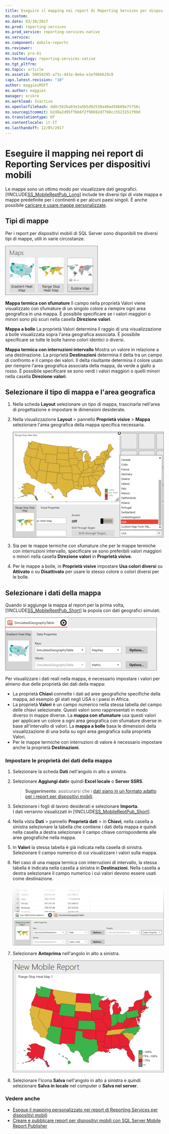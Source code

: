 ```yaml
---
title: Eseguire il mapping nei report di Reporting Services per dispositivi mobili | Microsoft Docs
ms.custom: 
ms.date: 03/30/2017
ms.prod: reporting-services
ms.prod_service: reporting-services-native
ms.service: 
ms.component: mobile-reports
ms.reviewer: 
ms.suite: pro-bi
ms.technology: reporting-services-native
ms.tgt_pltfrm: 
ms.topic: article
ms.assetid: 50658295-a71c-441e-8eba-e1ef066629c0
caps.latest.revision: "10"
author: maggiesMSFT
ms.author: maggies
manager: erikre
ms.workload: Inactive
ms.openlocfilehash: dd0c562ba03e3a5b5d92530a40ad58b89e75756c
ms.sourcegitcommit: b2d8a2d95ffbb6f2f98692d7760cc5523151f99d
ms.translationtype: HT
ms.contentlocale: it-IT
ms.lasthandoff: 12/05/2017
---
```

# <a name="maps-in-reporting-services-mobile-reports"></a>Eseguire il mapping nei report di Reporting Services per dispositivi mobili
Le mappe sono un ottimo modo per visualizzare dati geografici. [!INCLUDE[SS_MobileReptPub_Long](../../includes/ss-mobilereptpub-long.md)] include tre diversi tipi di viste mappa e mappe predefinite per i continenti e per alcuni paesi singoli. È anche possibile [caricare e usare mappe personalizzate](../../reporting-services/mobile-reports/custom-maps-in-reporting-services-mobile-reports.md).   
  
## <a name="types-of-maps"></a>Tipi di mappe  
  
Per i report per dispositivi mobili di SQL Server sono disponibili tre diversi tipi di mappe, utili in varie circostanze.  
  
![SSMRP_MapsGallery](../../reporting-services/mobile-reports/media/ssmrp-mapsgallery.png)  
  
**Mappa termica con sfumature** Il campo nella proprietà Valori viene visualizzato con sfumature di un singolo colore a riempire ogni area geografica in una mappa. È possibile specificare se i valori maggiori o minori sono più scuri nella casella **Direzione valori**.  
  
**Mappa a bolle** La proprietà Valori determina il raggio di una visualizzazione a bolle visualizzata sopra l'area geografica associata. È possibile specificare se tutte le bolle hanno colori identici o diversi.   
  
**Mappa termica con interruzioni intervallo** Mostra un valore in relazione a una destinazione. La proprietà **Destinazioni** determina il delta tra un campo di confronto e il campo dei valori. Il delta risultante determina il colore usato per riempire l'area geografica associata della mappa, da verde a giallo a rosso. È possibile specificare se sono verdi i valori maggiori o quelli minori nella casella **Direzione valori**.  
  
## <a name="select-the-map-type-and-region"></a>Selezionare il tipo di mappa e l'area geografica  
  
1. Nella scheda **Layout** selezionare un tipo di mappa, trascinarla nell'area di progettazione e impostare le dimensioni desiderate.  
  
2. Nella visualizzazione **Layout** > pannello **Proprietà visive** > **Mappa** selezionare l'area geografica della mappa specifica necessaria.  
  
   ![SSMRP_SelectMap](../../reporting-services/mobile-reports/media/ssmrp-selectmaps.png)  
  
3. Sia per le mappe termiche con sfumature che per le mappe termiche con interruzioni intervallo, specificare se sono preferibili valori maggiori o minori nella casella **Direzione valori** in **Proprietà visive**.  
  
7. Per le mappe a bolle, in **Proprietà visive** impostare **Usa colori diversi** su **Attivato** o su **Disattivato** per usare lo stesso colore o colori diversi per le bolle.  
  
## <a name="select-the-map-data"></a>Selezionare i dati della mappa  
Quando si aggiunge la mappa al report per la prima volta, [!INCLUDE[SS_MobileReptPub_Short](../../includes/ss-mobilereptpub-short.md)] la popola con dati geografici simulati.  
  
![SSMRP_MapsData](../../reporting-services/mobile-reports/media/ssmrp-mapsdata.png)  
  
Per visualizzare i dati reali nella mappa, è necessario impostare i valori per almeno due delle proprietà dei dati della mappa:   
* La proprietà **Chiavi** connette i dati ad aree geografiche specifiche della mappa, ad esempio gli stati negli USA o i paesi in Africa.  
* La proprietà **Valori** è un campo numerico nella stessa tabella del campo delle chiavi selezionate. Questi valori sono rappresentati in modo diverso in mappe diverse. La **mappa con sfumature** usa questi valori per applicare un colore a ogni area geografica con sfumature diverse in base all'intervallo di valori. La **mappa a bolle** basa le dimensioni della visualizzazione di una bolla su ogni area geografica sulla proprietà Valori.   
* Per le mappe termiche con interruzioni di valore è necessario impostare anche la proprietà **Destinazioni**.  
  
### <a name="set-map-data-properties"></a>Impostare le proprietà dei dati della mappa  
  
1. Selezionare la scheda **Dati** nell'angolo in alto a sinistra.  
  
2. Selezionare **Aggiungi dati**e quindi **Excel locale** o **Server SSRS**.  
  
   > **Suggerimento**: assicurarsi che i [dati siano in un formato adatto per i report per dispositivi mobili](../../reporting-services/mobile-reports/prepare-data-for-reporting-services-mobile-reports.md).  
  
3. Selezionare i fogli di lavoro desiderati e selezionare **Importa**.  
   I dati verranno visualizzati in [!INCLUDE[SS_MobileReptPub_Short](../../includes/ss-mobilereptpub-short.md)].  
  
4. Nella vista **Dati** > pannello **Proprietà dati** > in **Chiavi**, nella casella a sinistra selezionare la tabella che contiene i dati della mappa e quindi nella casella a destra selezionare il campo chiave corrispondente alle aree geografiche nella mappa.  
  
5. In **Valori** la stessa tabella è già indicata nella casella di sinistra. Selezionare il campo numerico di cui visualizzare i valori sulla mappa.   
  
6. Nel caso di una mappa termica con interruzioni di intervallo, la stessa tabella è indicata nella casella a sinistra in **Destinazioni**. Nella casella a destra selezionare il campo numerico i cui valori devono essere usati come destinazione.   
  
   ![SSMRP_MapRangeHeatData](../../reporting-services/mobile-reports/media/ssmrp-maprangeheatdata.png)  
  
7. Selezionare **Anteprima** nell'angolo in alto a sinistra.  
  
   ![SSMRP_MapRangeHeatPreview](../../reporting-services/mobile-reports/media/ssmrp-maprangeheatpreview.png)  
     
8. Selezionare l'icona **Salva** nell'angolo in alto a sinistra e quindi selezionare **Salva in locale** nel computer o **Salva nel server**.  
  
### <a name="see-also"></a>Vedere anche  
-  [Esegue il mapping personalizzato nei report di Reporting Services per dispositivi mobili](../../reporting-services/mobile-reports/custom-maps-in-reporting-services-mobile-reports.md)  
- [Creare e pubblicare report per dispositivi mobili con SQL Server Mobile Report Publisher](../../reporting-services/mobile-reports/create-mobile-reports-with-sql-server-mobile-report-publisher.md)  
  
  
